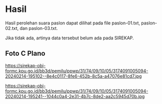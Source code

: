 # Hasil

Hasil perolehan suara paslon dapat dilihat pada file paslon-01.txt, paslon-02.txt, dan paslon-03.txt.

Jika tidak ada, artinya data tersebut belum ada pada SIREKAP.

## Foto C Plano

https://sirekap-obj-formc.kpu.go.id/bb3d/pemilu/ppwp/31/74/09/10/05/3174091005094-20240214-195102--8e4c0117-8fe6-452b-8c5a-a47076e81cd7.jpg

https://sirekap-obj-formc.kpu.go.id/bb3d/pemilu/ppwp/31/74/09/10/05/3174091005094-20240214-195241--1044c0a4-2e31-4b7c-8de2-aa2c5945d70b.jpg
